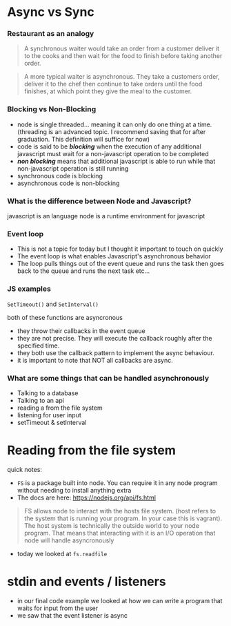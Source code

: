 # Async vs Sync 

### Restaurant as an analogy 
>A synchronous waiter would take an order from a customer deliver it to the cooks and then wait for the food to finish before taking another order.

>A more typical waiter is asynchronous. They take a customers order, deliver it to the chef then continue to take orders until the food finishes, at which point they give the meal to the customer.

### Blocking vs Non-Blocking
- node is single threaded... meaning it can only do one thing at a time. (threading is an advanced topic. I recommend saving that for after graduation. This definition will suffice for now)
- code is said to be ***blocking*** when the execution of any additional javascript must wait for a non-javascript operation to be completed
- ***non blocking*** means that additional javascript is able to run while that non-javascript operation is still running
- synchronous code is blocking
- asynchronous code is non-blocking

### What is the difference between Node and Javascript?

javascript is an language
node is a runtime environment for javascript

### Event loop 

- This is not a topic for today but I thought it important to touch on quickly
- The event loop is what enables Javascript's asynchronous behavior
- The loop pulls things out of the event queue and runs the task then goes back to the queue and runs the next task etc...

### JS examples

`SetTimeout()` and  `SetInterval()`

both of these functions are asyncronous
- they throw their callbacks in the event queue
- they are not precise. They will execute the callback roughly after the specified time.
- they both use the callback pattern to implement the async behaviour. 
- it is important to note that NOT all callbacks are async.

### What are some things that can be handled asynchronously 

- Talking to a database
- Talking to an api
- reading a from the file system
- listening for user input
- setTimeout & setInterval

# Reading from the file system

quick notes:
- `FS` is a package built into node. You can require it in any node program without needing to install anything extra
- The docs are here: https://nodejs.org/api/fs.html

> FS allows node to interact with the hosts file system. (host refers to the system that is running your program. In your case this is vagrant). The host system is technically the outside world to your node program. That means that interacting with it is an I/O operation that node will handle asyncronously


- today we looked at `fs.readfile`

# stdin and events / listeners
- in our final code example we looked at how we can write a program that waits for input from the user
- we saw that the event listener is async

